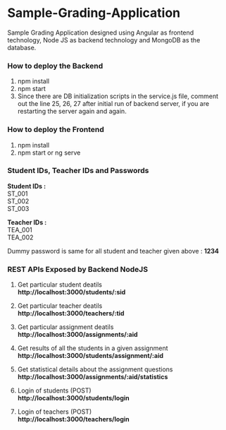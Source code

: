 # Sample-Grading-Application
Sample Grading Application designed using Angular as frontend technology, Node JS as backend technology and MongoDB as the database.


### How to deploy the Backend

1. npm install
2. npm start
3. Since there are DB initialization scripts in the service.js file, comment out the line 25, 26, 27 after initial run of backend server, if you are restarting the server again and again.


### How to deploy the Frontend

1. npm install
2. npm start or ng serve


### Student IDs, Teacher IDs and Passwords

**Student IDs :**  
ST_001  
ST_002  
ST_003  

**Teacher IDs :**  
TEA_001  
TEA_002  

Dummy password is same for all student and teacher given above : **1234**


### REST APIs Exposed by Backend NodeJS

1. Get particular student deatils  
**http://localhost:3000/students/:sid**

2. Get particular teacher deatils  
**http://localhost:3000/teachers/:tid**

3. Get particular assignment deatils  
**http://localhost:3000/assignments/:aid**

4. Get results of all the students in a given assignment  
**http://localhost:3000/students/assignment/:aid**

5. Get statistical details about the assignment questions  
**http://localhost:3000/assignments/:aid/statistics**

8. Login of students (POST)  
**http://localhost:3000/students/login**

10. Login of teachers (POST)  
**http://localhost:3000/teachers/login** 

